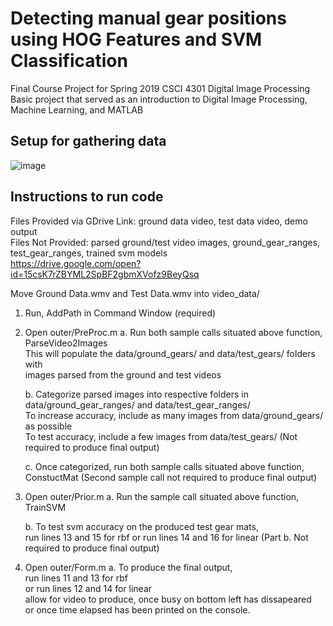 # Detecting manual gear positions using HOG Features and SVM Classification
Final Course Project for Spring 2019 CSCI 4301 Digital Image Processing  
Basic project that served as an introduction to Digital Image Processing, Machine Learning, and MATLAB  

## Setup for gathering data
![image](https://drive.google.com/uc?export=view&id=1RX4B1Ck_NyPaMHndea6wDjO2DYBjyfPU)


## Instructions to run code

Files Provided via GDrive Link: ground data video, test data video, demo output  
Files Not Provided:  parsed ground/test video images, ground_gear_ranges, test_gear_ranges, trained svm models  
https://drive.google.com/open?id=15csK7rZBYML2SpBF2gbmXVofz9BeyQsq  

Move Ground Data.wmv and Test Data.wmv into video_data/  

1. Run, AddPath in Command Window (required)

2. Open outer/PreProc.m
	a. Run both sample calls situated above function, ParseVideo2Images  
		This will populate the data/ground_gears/ and data/test_gears/ folders with  
		images parsed from the ground and test videos  

	b. Categorize parsed images into respective folders in data/ground_gear_ranges/ and data/test_gear_ranges/  
		To increase accuracy, include as many images from data/ground_gears/ as possible  
		To test accuracy, include a few images from data/test_gears/	(Not required to produce final output)  
	
	c. Once categorized, run both sample calls situated above function, ConstuctMat (Second sample call not required to produce final output)  

3. Open outer/Prior.m
	a. Run the sample call situated above function, TrainSVM

	b. To test svm accuracy on the produced test gear mats,  
		run lines 13 and 15 for rbf
		or run lines 14 and 16 for linear	(Part b. Not required to produce final output)  

4. Open outer/Form.m
	a. To produce the final output,  
		run lines 11 and 13 for rbf  
		or run lines 12 and 14 for linear  
		allow for video to produce, once busy on bottom left has dissapeared  
		or once time elapsed has been printed on the console.  
